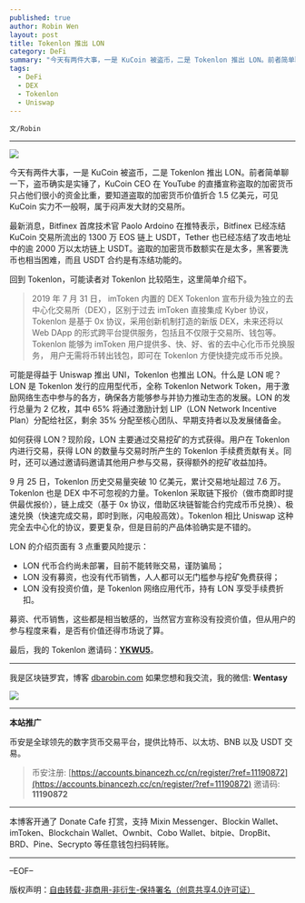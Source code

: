 ```yaml
---
published: true
author: Robin Wen
layout: post
title: Tokenlon 推出 LON
category: DeFi
summary: "今天有两件大事，一是 KuCoin 被盗币，二是 Tokenlon 推出 LON。前者简单聊一下，盗币确实是实锤了，KuCoin CEO 在 YouTube 的直播宣称盗取的加密货币只占他们很小的资金比重，要知道盗取的加密货币价值折合 1.5 亿美元，可见 KuCoin 实力不一般啊，属于闷声发大财的交易所。募资、代币销售，这些都是相当敏感的，当然官方宣称没有投资价值，但从用户的参与程度来看，是否有价值还得市场说了算。"
tags:
  - DeFi
  - DEX
  - Tokenlon
  - Uniswap
---
```


`文/Robin`

***

![](https://cdn.dbarobin.com/w7aa5bk.png)

今天有两件大事，一是 KuCoin 被盗币，二是 Tokenlon 推出 LON。前者简单聊一下，盗币确实是实锤了，KuCoin CEO 在 YouTube 的直播宣称盗取的加密货币只占他们很小的资金比重，要知道盗取的加密货币价值折合 1.5 亿美元，可见 KuCoin 实力不一般啊，属于闷声发大财的交易所。

最新消息，Bitfinex 首席技术官 Paolo Ardoino 在推特表示，Bitfinex 已经冻结 KuCoin 交易所流出的 1300 万 EOS 链上 USDT，Tether 也已经冻结了攻击地址中的逾 2000 万以太坊链上 USDT。盗取的加密货币数额实在是太多，黑客要洗币也相当困难，而且 USDT 合约是有冻结功能的。

回到 Tokenlon，可能读者对 Tokenlon 比较陌生，这里简单介绍下。

> 2019 年 7 月 31 日， imToken 内置的 DEX Tokenlon 宣布升级为独立的去中心化交易所（DEX），区别于过去 imToken 直接集成 Kyber 协议，Tokenlon 是基于 0x 协议，采用创新机制打造的新版 DEX，未来还将以 Web DApp 的形式跨平台提供服务，包括且不仅限于交易所、钱包等。Tokenlon 能够为 imToken 用户提供多、快、好、省的去中心化币币兑换服务， 用户无需将币转出钱包，即可在 Tokenlon 方便快捷完成币币兑换。

可能是得益于 Uniswap 推出 UNI，Tokenlon 也推出 LON。什么是 LON 呢？LON 是 Tokenlon 发行的应用型代币，全称 Tokenlon Network Token，用于激励网络生态中参与的各方，确保各方能够参与并协力推动生态的发展。LON 的发行总量为 2 亿枚，其中 65% 将通过激励计划 LIP（LON Network Incentive Plan）分配给社区，剩余 35% 分配至核心团队、早期支持者以及发展储备金。

如何获得 LON？现阶段，LON 主要通过交易挖矿的方式获得。用户在 Tokenlon 内进行交易，获得 LON 的数量与交易时所产生的 Tokenlon 手续费贡献有关。同时，还可以通过邀请码邀请其他用户参与交易，获得额外的挖矿收益加持。

9 月 25 日，Tokenlon 历史交易量突破 10 亿美元，累计交易地址超过 7.6 万。Tokenlon 也是 DEX 中不可忽视的力量。Tokenlon 采取链下报价（做市商即时提供最优报价），链上成交（基于 0x 协议，借助区块链智能合约完成币币兑换）、极速兑换（快速完成交易，即时到账，闪电般高效）。Tokenlon 相比 Uniswap 这种完全去中心化的协议，要更复杂，但是目前的产品体验确实是不错的。

LON 的介绍页面有 3 点重要风险提示：

* LON 代币合约尚未部署，目前不能转账交易，谨防骗局；
* LON 没有募资，也没有代币销售，人人都可以无门槛参与挖矿免费获得；
* LON 没有投资价值，是 Tokenlon 网络应用代币，持有 LON 享受手续费折扣。

募资、代币销售，这些都是相当敏感的，当然官方宣称没有投资价值，但从用户的参与程度来看，是否有价值还得市场说了算。

最后，我的 Tokenlon 邀请码：**[YKWU5](https://tokenlon.im/lon/activate?r=YKWU5#/)**。

***

我是区块链罗宾，博客 [dbarobin.com](https://dbarobin.com/)
如果您想和我交流，我的微信: **Wentasy**

![](https://cdn.dbarobin.com/v4yywe2.png)

***

**本站推广**

币安是全球领先的数字货币交易平台，提供比特币、以太坊、BNB 以及 USDT 交易。

> 币安注册: [https://accounts.binancezh.cc/cn/register/?ref=11190872](https://accounts.binancezh.cc/cn/register/?ref=11190872)
> 邀请码: **11190872**

***

本博客开通了 Donate Cafe 打赏，支持 Mixin Messenger、Blockin Wallet、imToken、Blockchain Wallet、Ownbit、Cobo Wallet、bitpie、DropBit、BRD、Pine、Secrypto 等任意钱包扫码转账。

<center>
    <div class="--donate-button"
         data-button-id="f8b9df0d-af9a-460d-8258-d3f435445075"
    ></div>
</center>

***

–EOF–

版权声明：[自由转载-非商用-非衍生-保持署名（创意共享4.0许可证）](http://creativecommons.org/licenses/by-nc-nd/4.0/deed.zh)